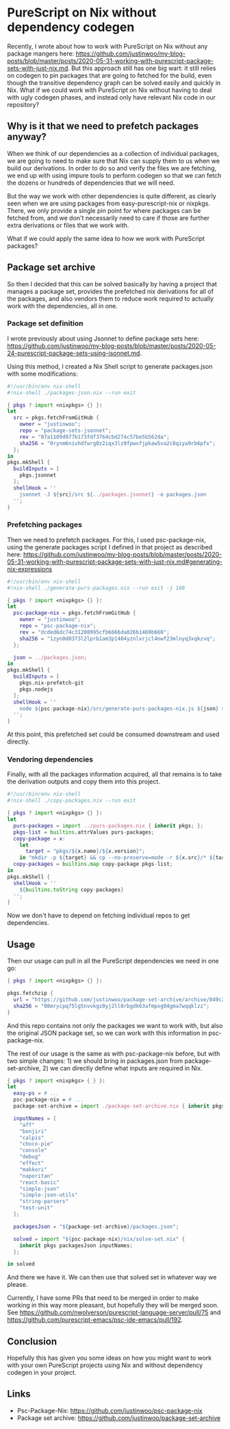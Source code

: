 # PureScript on Nix without dependency codegen

Recently, I wrote about how to work with PureScript on Nix without any package mangers here: <https://github.com/justinwoo/my-blog-posts/blob/master/posts/2020-05-31-working-with-purescript-package-sets-with-just-nix.md>. But this approach still has one big wart: it still relies on codegen to pin packages that are going to fetched for the build, even though the transitive dependency graph can be solved easily and quickly in Nix. What if we could work with PureScript on Nix without having to deal with ugly codegen phases, and instead only have relevant Nix code in our repository?

## Why is it that we need to prefetch packages anyway?

When we think of our dependencies as a collection of individual packages, we are going to need to make sure that Nix can supply them to us when we build our derivations. In order to do so and verify the files we are fetching, we end up with using impure tools to perform codegen so that we can fetch the dozens or hundreds of dependencies that we will need.

But the way we work with other dependencies is quite different, as clearly seen when we are using packages from easy-purescript-nix or nixpkgs. There, we only provide a single pin point for where packages can be fetched from, and we don't necessarily need to care if those are further extra derivations or files that we work with.

What if we could apply the same idea to how we work with PureScript packages?

## Package set archive

So then I decided that this can be solved basically by having a project that manages a package set, provides the prefetched nix derivations for all of the packages, and also vendors them to reduce work required to actually work with the dependencies, all in one.

### Package set definition

I wrote previously about using Jsonnet to define package sets here: <https://github.com/justinwoo/my-blog-posts/blob/master/posts/2020-05-24-purescript-package-sets-using-jsonnet.md>.

Using this method, I created a Nix Shell script to generate packages.json with some modifications:

```nix
#!/usr/bin/env nix-shell
#!nix-shell ./packages-json.nix --run exit

{ pkgs ? import <nixpkgs> {} }:
let
  src = pkgs.fetchFromGitHub {
    owner = "justinwoo";
    repo = "package-sets-jsonnet";
    rev = "07a1109d977b173fdf3764cbd274c57be5b562da";
    sha256 = "0rynm6nivhdfwrg0z2iqx3lz9fpwxfjpkaw5va2c8qiya9rb6pfx";
  };
in
pkgs.mkShell {
  buildInputs = [
    pkgs.jsonnet
  ];
  shellHook = ''
    jsonnet -J ${src}/src ${../packages.jsonnet} -o packages.json
  '';
}
```

### Prefetching packages

Then we need to prefetch packages. For this, I used psc-package-nix, using the generate packages script I defined in that project as described here: <https://github.com/justinwoo/my-blog-posts/blob/master/posts/2020-05-31-working-with-purescript-package-sets-with-just-nix.md#generating-nix-expressions>

```nix
#!/usr/bin/env nix-shell
#!nix-shell ./generate-purs-packages.nix --run exit -j 100

{ pkgs ? import <nixpkgs> {} }:
let
  psc-package-nix = pkgs.fetchFromGitHub {
    owner = "justinwoo";
    repo = "psc-package-nix";
    rev = "dcded6dc74c31208995cfb6666da026b1469b660";
    sha256 = "1zyn0d0373l2lprb1am3p1404yznlxrjcl4nwf23mlnyq3xqkzvq";
  };

  json = ../packages.json;
in
pkgs.mkShell {
  buildInputs = [
    pkgs.nix-prefetch-git
    pkgs.nodejs
  ];
  shellHook = ''
    node ${psc-package-nix}/src/generate-purs-packages-nix.js ${json} > purs-packages.nix
  '';
}
```

At this point, this prefetched set could be consumed downstream and used directly.

### Vendoring dependencies

Finally, with all the packages information acquired, all that remains is to take the derivation outputs and copy them into this project.

```nix
#!/usr/bin/env nix-shell
#!nix-shell ./copy-packages.nix --run exit

{ pkgs ? import <nixpkgs> {} }:
let
  purs-packages = import ../purs-packages.nix { inherit pkgs; };
  pkgs-list = builtins.attrValues purs-packages;
  copy-package = x:
    let
      target = "pkgs/${x.name}/${x.version}";
    in "mkdir -p ${target} && cp --no-preserve=mode -r ${x.src}/* ${target};\n";
  copy-packages = builtins.map copy-package pkgs-list;
in
pkgs.mkShell {
  shellHook = ''
    ${builtins.toString copy-packages}
  '';
}
```

Now we don't have to depend on fetching individual repos to get dependencies.

## Usage

Then our usage can pull in all the PureScript dependencies we need in one go:

```nix
{ pkgs ? import <nixpkgs> {} }:

pkgs.fetchzip {
  url = "https://github.com/justinwoo/package-set-archive/archive/849c296b5a682c17977ca1e6165c7dd17af82979.zip";
  sha256 = "08mrycpq75lg5nvvkgz0yj2ll8rbgdk63afmpxg04gma7wqqklzz";
}
```

And this repo contains not only the packages we want to work with, but also the original JSON package set, so we can work with this information in psc-package-nix.

The rest of our usage is the same as with psc-package-nix before, but with two simple changes: 1) we should bring in packages.json from package-set-archive, 2) we can directly define what inputs are required in Nix.

```nix
{ pkgs ? import <nixpkgs> { } }:
let
  easy-ps = # ...
  psc-package-nix = # ...
  package-set-archive = import ./package-set-archive.nix { inherit pkgs; };

  inputNames = [
    "aff"
    "bonjiri"
    "calpis"
    "choco-pie"
    "console"
    "debug"
    "effect"
    "makkori"
    "naporitan"
    "react-basic"
    "simple-json"
    "simple-json-utils"
    "string-parsers"
    "test-unit"
  ];

  packagesJson = "${package-set-archive}/packages.json";

  solved = import "${psc-package-nix}/nix/solve-set.nix" {
    inherit pkgs packagesJson inputNames;
  };

in solved
```

And there we have it. We can then use that solved set in whatever way we please.

Currently, I have some PRs that need to be merged in order to make working in this way more pleasant, but hopefully they will be merged soon. See https://github.com/nwolverson/purescript-language-server/pull/75 and https://github.com/purescript-emacs/psc-ide-emacs/pull/192.

## Conclusion

Hopefully this has given you some ideas on how you might want to work with your own PureScript projects using Nix and without dependency codegen in your project.

## Links

* Psc-Package-Nix: <https://github.com/justinwoo/psc-package-nix>
* Package set archive: <https://github.com/justinwoo/package-set-archive>
